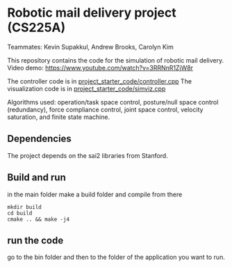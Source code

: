 # Robotic mail delivery project (CS225A)
Teammates: Kevin Supakkul, Andrew Brooks, Carolyn Kim

This repository contains the code for the simulation of robotic mail delivery. Video demo: https://www.youtube.com/watch?v=3RRNnR1ZjW8r

The controller code is in [project_starter_code/controller.cpp](https://github.com/kevsup/cs225a/blob/master/project_starter_code/controller.cpp)
The visualization code is in [project_starter_code/simviz.cpp](https://github.com/kevsup/cs225a/blob/master/project_starter_code/simviz.cpp)

Algorithms used: operation/task space control, posture/null space control (redundancy), force compliance control, joint space control, velocity saturation, and finite state machine.

## Dependencies
The project depends on the sai2 libraries from Stanford.

## Build and run
in the main folder make a build folder and compile from there
```
mkdir build
cd build
cmake .. && make -j4
```
## run the code
go to the bin folder and then to the folder of the application you want to run.

